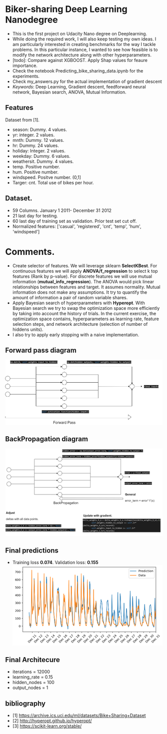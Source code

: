 # Biker-sharing Deep Learning Nanodegree
+ This is the first project on Udacity Nano degree on Deeplearning.
+ While doing the required work, I will also keep testing my own ideas. I am particularly interested in creating benchmarks for the way I tackle problems. In this particular instance, I wanted to see how feasible is to modify the network architecture along with other hyperparameters.
+ [todo]: Compare against XGBOOST. Apply Shap values for feaure importance.
+ Check the notebook Predicting_bike_sharing_data.ipynb for the experiments.
+ Check my_answers.py for the actual implementation of gradient descent
+ *Keywords*: Deep Learning, Gradient descent, feedforward neural network, Bayesian search, ANOVA, Mutual Information.

## Features
Dataset from [1].
+ season: Dummy. 4 values.
+ yr: integer. 2 values.
+ mnth: Dummy. 12 values.
+ hr: Dummy. 24 values.
+ holiday: Integer. 2 values.
+ weekday: Dummy. 6 values.
+ weathersit. Dummy. 4 values.
+ temp. Positive number.
+ hum. Positive number.
+ windspeed. Positve number. (0,1]
+ Targer: cnt. Total use of bikes per hour.

## Dataset.
+ 59 Columns. January 1 2011- December 31 2012
+ 21 last day for testing.
+ 60 last day of training set as validation. Prior test set cut off.
+ Normalized features: ['casual', 'registered', 'cnt', 'temp', 'hum', 'windspeed']

# Comments.
+ Create selector of features. We will leverage sklearn **SelectKBest**. For continuous features we will apply **ANOVA/f_regression** to select k top features (Rank by p-value). For discrete features we will use mutual information (**mutual_info_regression**). The ANOVA would pick linear relationships between features and target. It assumes normality. Mutual information does not make any assumptions. It try to quantify the amount of information a pair of random variable shares. 
+ Apply Bayesian search of hyperparameters with **Hyperopt**. With Bayesian search we try to swap the optimization space more efficiently by taking into account the history of trials. In the current exercise, the optimization space contains, hyperparameters as learning rate,  feature selection steps, and network architecture (selection of number of hiddens units).
+ I also try to apply early stopping with a naive implementation.

## Forward pass diagram
![forward_pass](./assets/forward_pass.png)

## BackPropagation diagram
![backprod](./assets/backprod.png)

## Final predictions
+ Training loss **0.074**. Validation loss: **0.155**
![forward_pass](./assets/final_test.png)

## Final Architecure
+ iterations = 12000
+ learning_rate = 0.15
+ hidden_nodes = 100
+ output_nodes = 1

## bibliography

+ [1] https://archive.ics.uci.edu/ml/datasets/Bike+Sharing+Dataset
+ [2] http://hyperopt.github.io/hyperopt/
+ [3] https://scikit-learn.org/stable/
